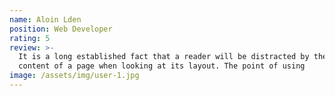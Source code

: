 ```yaml
---
name: Aloin Lden
position: Web Developer
rating: 5
review: >-
  It is a long established fact that a reader will be distracted by the readable
  content of a page when looking at its layout. The point of using
image: /assets/img/user-1.jpg
---
```


